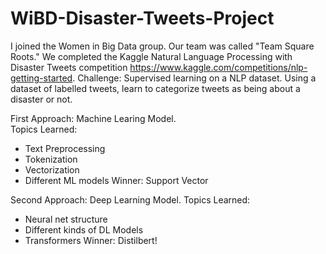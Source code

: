 # WiBD-Disaster-Tweets-Project
I joined the Women in Big Data group. Our team was called "Team Square Roots."  We completed the Kaggle Natural Language Processing with Disaster Tweets competition https://www.kaggle.com/competitions/nlp-getting-started.  Challenge:   Supervised learning on a NLP dataset.  Using a dataset of labelled tweets, learn to categorize tweets as being about a disaster or not. 

First Approach:  Machine Learing Model.  
Topics Learned:
- Text Preprocessing
- Tokenization
- Vectorization
- Different ML models
Winner: Support Vector

Second Approach:  Deep Learning Model.
Topics Learned:
- Neural net structure
- Different kinds of DL Models
- Transformers
Winner: Distilbert!



